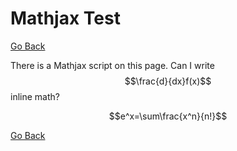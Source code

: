 # Mathjax Test

[Go Back](/)

<script type="text/javascript" async src="https://cdn.mathjax.org/mathjax/latest/MathJax.js?config=TeX-MML-AM_CHTML"></script>

There is a Mathjax script on this page. Can I write $$\frac{d}{dx}f(x)$$ inline math?

$$e^x=\sum\frac{x^n}{n!}$$

<!-- In this paper, rent is referred to the collective sum of rent $$r$$ and any additional monthly fees, which may include utilities $$u$$, water, garbage, internet $$i$$, and taxes. The variable $$H_{M}$$ is defined to refer to the total monthly payment of all housing costs (that is also referred to as just "rent.") -->

<!-- $$H_{M}=\sum\left(monthly payments\right)\approx r+u+i$$ -->

<!-- To not be confused with the [apartment, house, etc\dots] list price per month, rent will be referred as the total monthly payment to sustain a housing environment.

It then goes unsaid that the total payment sunk into housing costs is the total _rent_ times the number of months.

$$H=H_{M}\times t_{M}$$

If the time stayed in the apartment does not equate to an integer number of years, the rent can be normalized to an monthly payment for an annual basis.


$$\bar{H}=\frac{H}{12}=\frac{H_{M}\times t_{M}}{12}=\left(r+u+i\right)\times\frac{t_{M}}{12} \label{housing}$$

For instance, if one were to stay in an apartment for 10 months, $$\bar{H}$$ can be written as a percentage of $$H$$ using this formula: $$\bar{H}=\frac{H_{M}\times 10}{12}\approx 83\%\times H_{M}$$.

The normalized rent $$\bar{H}$$ will be pivotal in determining the cost-of-living number $$\bar{L}$$ for comparisons of different housing situations.

## Transportation Costs

Assuming travel is required and self-funded, there may be addidional costs on top of housing. These costs may not repeat by month, but possibly repeat weekly or daily. These costs will depend on distance driven, efficiency of the vehicle, price per gallon, additional transportation fees, and frequency of travel. Additional transportation fees may includes parking, tolls, or other fees required for every travel instance. Assume a one-way travel distance of $$x$$, the vehicle's miles per gallon $$m$$, a price per gallon $$g$$, and extra two-way transportation fee $$p$$, travel days per week $$d$$, and weeks per year $$w$$.

The price of gas of a single two-way trip is a ratio of the distance, miles per gallon, and price per gallon.

$$G=2\times\frac{x\times g}{m}$$

The total times traveled normalized to one year (assuming one two-way trip per day traveled) is the product of days per week and weeks per year.

$$D=d\times w$$

Then, the total transportation costs over one year is as follows.

$$Z=\left(G+f\right)\times D=\left(\frac{2\times x\times g}{m}+p\right)\times d\times w$$

Similar to $$\bar{H}$$, the total transportation cost $$Z$$ can be normalized by month.

$$\bar{Z}=\frac{Z}{12}=\left(\frac{2\times x\times g}{m}+p\right)\times\frac{d\times w}{12} \label{transport}$$

## Extra Costs

Also, there could be some other costs related to the living situation, such as moving or purchasing furniture. There could be flat costs $$F$$ or daily (floating) costs $$f$$. Assume $$N_{d}$$ daily costs per month. The daily costs are regular payments to non-housing services such as subscriptions to things or doing laundry. These costs also must be normalized. The total extra cost is as follows.

$$E=F+12\times f\times N_{d}$$

Where the normalized extra cost is simply put.


$$\bar{E}=\frac{E}{12}=\frac{F}{12}+f\times N_{d} \label{extra}$$

## Time Costs

For living situations that require a longer commute, the cost of time must also be factored in. For this, you must know the one-way travel time $$t$$, and estimate your value of time per hour $$h$$. The variables $$d$$ (days per week) and $$w$$ (weeks per year) from the section on transportation are reused here.

The following equation shows the total time cost. This is an opportunity cost.

$$T=2\times h\times t\times d\times w$$

To normalize, simply divide by 12.

$$\bar{T}=\frac{T}{12}=\frac{h\times t\times d\times w}{6} \label{time}$$

## Conflict Costs

In several living situations, you may find yourself with 1 or more roommates or housemates. Let $$N_{p}$$ be the population of the household including you, the reader. The frequency of interpersonal conflicts is directly proportional to the total possible pairs of people, or about half the square of the population of the household.

$$N_{2}=0+1+2+3+\dots+(N_{p}-1)=\frac{N_{p}^{2}-N_{p}}{2}$$

The difficulty with enumerating this cost is the fact that there are more variables in play, such as the time spent by each member in the house and the disposition of each member. It also depends on the reader's value of time for conflict resolution. The first step is to convert the number of pairs in the household into a frequency of conflict using the conversion number, the number of conflicting interactions $$N_{c}$$ per person per month. Then multiply this by an amount willing to forgo to avoid the conflict, $$N_{a}$$. A good starting point for $$N_{a}$$ could be a fraction or multiple of $$h$$. Finally, we can construct the conflict cost formula.

$$\bar{C}=N_{a}\times N_{c}\times N_{2}$$

Due to the fact that $$N_{c}$$ is already defined as the number of conflicting interactions per person _per month_, then this cost is already normalized by month.

$$\bar{C}=N_{a}\times N_{c}\times\frac{N_{p}^{2}-N_{p}}{2} \label{conflict}$$

## Total Living Costs

The total living cost per month is hereby defined as $$\bar{L}$$. This number is the sum of the derived numbers above in equations (\ref{housing}), (\ref{transport}), (\ref{extra}), (\ref{time}), and (\ref{conflict}).

$$\bar{L}=\bar{H}+\bar{Z}+\bar{E}+\bar{T}+\bar{C}\label{final1}$$

The following equation has the definitions plugged in.

$$
\bar{L}=&\left(r+u+i\right)\times\frac{t_{M}}{12}\\
&+\left(\frac{2\times x\times g}{m}+p\right)\times\frac{d\times w}{12}\\
&+\frac{F}{12}+f\times N_{d}\\
&+\frac{h\times t\times d\times w}{6}\\
&+N_{a}\times N_{c}\times\frac{N_{p}^{2}-N_{p}}{2}
\addnum{final2}
$$

To choose the most cost-efficient living space, plug in all the numbers to equation (\ref{final2}) for each of your living options, and choose the one with the minimum $$\bar{L}$$. And that's it! -->

[Go Back](/)
